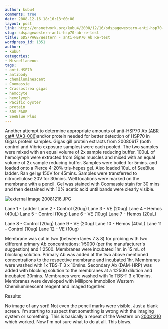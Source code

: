 ```yaml
---
author: kubu4
comments: true
date: 2008-12-16 18:16:13+00:00
layout: post
link: http://onsnetwork.org/kubu4/2008/12/16/sdspagewestern-anti-hsp70-ab-re-test/
slug: sdspagewestern-anti-hsp70-ab-re-test
title: SDS/PAGE/Western - anti-HSP70 Ab Re-test
wordpress_id: 1351
author:
- kubu4
categories:
- Miscellaneous
tags:
- anti-HSP70
- antibody
- chemiluminescent
- Coomassie
- Crassostrea gigas
- hemocyte
- hemolymph
- Pacific oyster
- protein
- SDS-PAGE
- SeeBlue Plus
---
```


Another attempt to determine appropriate amounts of anti-HSP70 Ab [(ABR cat# MA3-006)](http://aquacul4.fish.washington.edu/Protocols:Information%20Sheets/Product%20Information%20Sheets/Antibodies/ABR%20-%20HSP70%20Ab.jpg)and/or protein needed for better detection of HSP70 in Gigas protein samples. Gigas gill protein extracts from 20080617 (both control and Vibrio exposure samples) were each pooled. The two samples were mixed with an equal volume of 2x sample reducing buffer. 100uL of hemolymph were extracted from Gigas muscles and mixed with an equal volume of 2x sample reducing buffer. Samples were boiled for 5mins. and loaded onto a Pierce 4-20% tris-hepes gel. Also loaded 10uL of SeeBlue ladder. Ran gel @ 150V for 45mins. Samples were transferred to nitrocellulose 20V for 30mins. Well locations were marked on the membrane with a pencil. Gel was stained with Coomassie stain for 30 mins and then destained with 10% acetic acid until bands were clearly visible.

![external image 20081216.JPG](http://eagle.fish.washington.edu/Arabidopsis/SDS-PAGE/20081216.JPG)

Lane 1 - Ladder
Lane 2 - Control (20ug)
Lane 3 - VE (20ug)
Lane 4 - Hemos (40uL)
Lane 5 - Control (10ug)
Lane 6 - VE (10ug)
Lane 7 - Hemos (20uL)

Lane 8 - Control (20ug)
Lane 9 - VE (20ug)
Lane 10 - Hemos (40uL)
Lane 11 - Control (10ug)
Lane 12 - VE (10ug)

Membrane was cut in two (between lanes 7 & 8) for probing with two different primary Ab concentrations: 1:5000 (per the manufacturer's suggestion) and 1:2500. Membranes were incubated 1hr. in 15 mL of blocking solution. Primary Ab was added at the two above mentioned concentrations to the respective membrane and incubated 1hr. Membranes were washed with 1x TBS-T 3 x 10mins. Secondary Ab (DAM-HRP) was added with blocking solution to the membranes at a 1:2500 dilution and incubated 30mins. Membranes were washed with 1x TBS-T 3 x 10mins. Membranes were developed with Millipore Immobilon Western Chemiluminescent reagent and imaged together.

Results:

No image of any sort! Not even the pencil marks were visible. Just a blank screen. I'm starting to suspect that something is wrong with the imaging system or something. This is basically a repeat of the Western on [20081210](http://genefish.wikispaces.com/Sam%27s+Notebook#sjw20081210) which worked. Now I'm not sure what to do at all. This blows.
